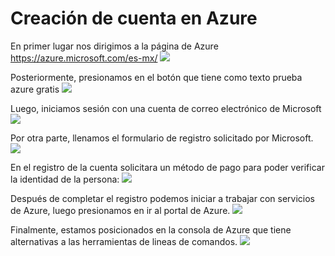 <h1>Creación de cuenta en Azure</h1>

En primer lugar nos dirigimos a la página de Azure https://azure.microsoft.com/es-mx/
<img src="https://user-images.githubusercontent.com/111609882/199322203-60d968bc-3e8a-41aa-bb85-e427837f3dcf.png">

Posteriormente, presionamos en el botón que tiene como texto prueba azure gratis
<img src="https://user-images.githubusercontent.com/111609882/199322436-ccc5f80a-6ca7-452f-be44-85e5a6e5e8d8.png">

Luego, iniciamos sesión con una cuenta de correo electrónico de Microsoft
<img src="https://user-images.githubusercontent.com/111609882/199322550-575dbeb8-8380-4cdc-86bc-aff990f60e07.png">

Por otra parte, llenamos el formulario de registro solicitado por Microsoft.
<img src="https://user-images.githubusercontent.com/111609882/199322805-8bd56f1f-d6d2-4a2d-95bf-4d3470c53f55.png">

En el registro de la cuenta solicitara un método de pago para poder verificar la identidad de la persona:
<img src="https://user-images.githubusercontent.com/111609882/199322897-5d6c6510-246e-4565-9e88-e2acae9f8862.png">

Después de completar el registro podemos iniciar a trabajar con servicios de Azure, luego presionamos en ir al portal de Azure.
<img src="https://user-images.githubusercontent.com/111609882/199322973-60a73c83-2a83-4ed6-9f5c-e21521efc50d.png">

Finalmente, estamos posicionados en la consola de Azure que tiene alternativas a las herramientas de lineas de comandos.
<img src="https://user-images.githubusercontent.com/111609882/199323085-caa656c0-5744-4ac4-bbe0-88b597a62f87.png">





